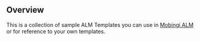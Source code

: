 ## Overview

This is a collection of sample ALM Templates you can use in [Mobingi ALM](https://mobingi.com/products/alm) or for reference to your own templates.
